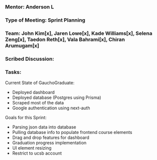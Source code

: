 ### Mentor: Anderson L

### Type of Meeting: Sprint Planning
### Team: John Kim[x], Jaren Lowe[x], Kade Williams[x], Selena Zeng[x], Taedon Reth[x], Vala Bahrami[x], Chiran Arumugam[x]

### Scribed Discussion:
### Tasks:

Current State of GauchoGraduate:
  - Deployed dashboard
  - Deployed database (Postgres using Prisma)
  - Scraped most of the data
  - Google authentication using next-auth

Goals for this Sprint:
  - Parsing json data into database
  - Pulling database info to populate frontend course elements
  - Drag and drop features for dashboard
  - Graduation progress implementation
  - UI element resizing
  - Restrict to ucsb account
